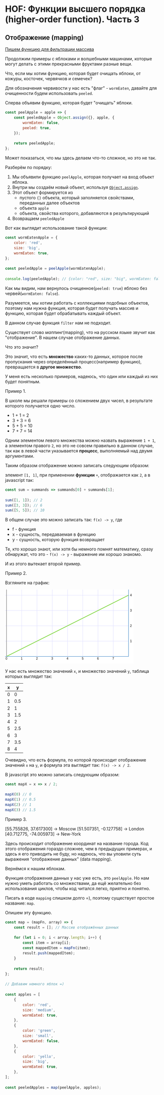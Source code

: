 # HOF: Функции высшего порядка (higher-order function). Часть 3

## Отображение (mapping)

[Пишем функцию для фильтрации массива](../hof-2)

Продолжим примеры с яблоками и волшебными машинами, которые могут
делать с этими прекрасными фруктами разные вещи.

Что, если мы хотим функцию, которая будет очищать яблоки, от кожуры, 
косточек, червячков и семечек?

Для обозначения червивости у нас есть "флаг" - `wormEaten`, давайте для
очищенности будем использовать `peeled`.

Сперва объявим функцию, которая будет "очищать" яблоки.

```javascript
const peelApple = apple => {
    const peeledApple = Object.assign({}, apple, {
        wormEaten: false,
        peeled: true,
    });
    
    return peeledApple;
};
```

Может показаться, что мы здесь делаем что-то сложное, но это не так.

Разберём по порядку:
1. Мы объявили функцию `peelApple`, которая получает на вход объект яблока.
2. Внутри мы создаём новый объект, используя 
[`Object.assign`](https://developer.mozilla.org/ru/docs/Web/JavaScript/Reference/Global_Objects/Object/assign).
3. Этот объект формируется из 
    * пустого `{}` объекта, который заполняется свойствами, переданных далее
    объектов
    * объекта `apple`
    * объекта, свойства которого, добавляются в результирующий
4. Возвращаем `peeledApple`

Вот как выглядит использование такой функции:

```javascript
const wormEatenApple = {
    color: 'red',
    size: 'big',
    wormEaten: true,
};

const peeledApple = peelApple(wormEatenApple);

console.log(peeledApple); // {color: "red", size: "big", wormEaten: false, peeled: true}
```

Как мы видим, нам вернулось очищенное(`peeled: true`) яблоко без червей(`wormEaten: false`).

Разумеется, мы хотим работать с коллекциями подобных объектов, поэтому нам нужна функция,
которая будет получать массив и функцию, которая будет обрабатывать каждый объект.

В данном случае функция `filter` нам не подходит.

Существует слово _маппинг_(mapping), что на русском языке звучит как "отображение".
В нашем случае отображение данных.

Что это значит?

Это значит, что есть **множество** каких-то данных, которое после пропускания через определённый
процесс(например функцию), превращается в **другое множество**.

У меня есть несколько примеров, надеюсь, что один или каждый из них будет понятным.

Пример 1.

В школе мы решали примеры со сложением двух чисел, в результате которого получается одно
число.

* 1 + 1 = 2
* 3 + 3 = 6
* 5 + 5 = 10
* 7 + 7 = 14

Одним элементом левого множества можно назвать выражение `1 + 1`, а элементом правого `2`,
но это не совсем правильно в данном случае, так как в левой части указывается **процесс**,
выполняемый над двумя аргументами.

Таким образом отображение можно записать следующим образом:

элемент `[1, 1]`, при применении **функции** `+`, отображается как `2`, а в javascript так:

```javascript
const sum = summands => summands[0] + summands[1];

sum([1, 1]); // 2
sum([3, 3]); // 6
sum([5, 5]); // 10
```

В общем случае это можно записать так: `f(x) -> y`, где 
* f - функция
* x - сущность, передаваемая в функцию
* y - сущность, которую функция возвращает

Те, кто хорошо знают, или хотя бы немного помнят математику,
сразу обнаружат, что это - `f(x) -> y` - выражение им хорошо знакомо.

И из этого вытекает второй пример.

Пример 2.

Взгляните на график:

![chart](./img/chart.png)

У нас есть множество значений `x`, и множество значений `y`, таблица которых
выглядит так:

| x | y |
|---|---|
| 0 | 0 |
| 1 |0.5|
| 2 | 1 |
| 3 |1.5|
| 4 | 2 |
| 5 |2.5|
| 6 | 3 |
| 7 |3.5|
| 8 | 4 |

Очевидно, что есть формула, по которой происходит отображение значений `x` на `y`,
и формула эта выглядит так: `f(x) -> x / 2`.

В javascript это можно записать следующим образом:

```javascript
const mapX = x => x / 2;

mapX(0) // 0
mapX(1) // 0.5
mapX(2) // 1
mapX(3) // 1.5
```

Пример 3.

[55.755826, 37.617300] -> Moscow
[51.507351, -0.127758] -> London
[40.712775, -74.005973] -> New-York

Здесь происходит отображение координат на название города.
Код этого отображения гораздо сложнее, чем в предыдущих примерах, и здесь я его
приводить не буду, но надеюсь, что вы уловили суть выражения 
"отображение данных" (data mapping).

Вернёмся к нашим яблокам.

Функция отображения данных у нас уже есть, это `peelApple`.
Но нам нужно уметь работать со множествами, да ещё желательно без
использования циклов, чтобы код читался легко, приятно и понятно.

Писать в коде `mapping` слишком долго =), поэтому существует
простое название: `map`.

Опишем эту функцию.

```javascript
const map = (mapFn, array) => {
    const result = []; // Массив отображённых данных
    
    for (let i = 0; i < array.length; i++) {
        const item = array[i];
        const mappedItem = mapFn(item);
        result.push(mappedItem);
    }
    
    return result;
};

// Добавим немного яблок =)

const apples = [
    {
        color: 'red',
        size: 'medium',
        wormEated: true,
    },
    {
        color: 'green',
        size: 'small',
        wormEated: false,
    },
    {
        color: 'yello',
        size: 'big',
        wormEated: true,
    },
];

const peeledApples = map(peelApple, apples);
```